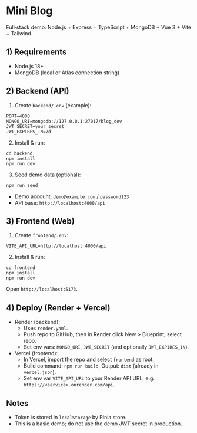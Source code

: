 # Mini Blog

Full‑stack demo: Node.js + Express + TypeScript + MongoDB + Vue 3 + Vite + Tailwind.

## 1) Requirements
- Node.js 18+
- MongoDB (local or Atlas connection string)

## 2) Backend (API)
1. Create `backend/.env` (example):
```
PORT=4000
MONGO_URI=mongodb://127.0.0.1:27017/blog_dev
JWT_SECRET=your_secret
JWT_EXPIRES_IN=7d
```
2. Install & run:
```
cd backend
npm install
npm run dev
```
3. Seed demo data (optional):
```
npm run seed
```
- Demo account: `demo@example.com` / `password123`
- API base: `http://localhost:4000/api`

## 3) Frontend (Web)
1. Create `frontend/.env`:
```
VITE_API_URL=http://localhost:4000/api
```
2. Install & run:
```
cd frontend
npm install
npm run dev
```
Open `http://localhost:5173`.

## 4) Deploy (Render + Vercel)
- Render (backend):
  - Uses `render.yaml`.
  - Push repo to GitHub, then in Render click New > Blueprint, select repo.
  - Set env vars: `MONGO_URI`, `JWT_SECRET` (and optionally `JWT_EXPIRES_IN`).
- Vercel (frontend):
  - In Vercel, import the repo and select `frontend` as root.
  - Build command: `npm run build`, Output: `dist` (already in `vercel.json`).
  - Set env var `VITE_API_URL` to your Render API URL, e.g. `https://<service>.onrender.com/api`.

## Notes
- Token is stored in `localStorage` by Pinia store.
- This is a basic demo; do not use the demo JWT secret in production.

